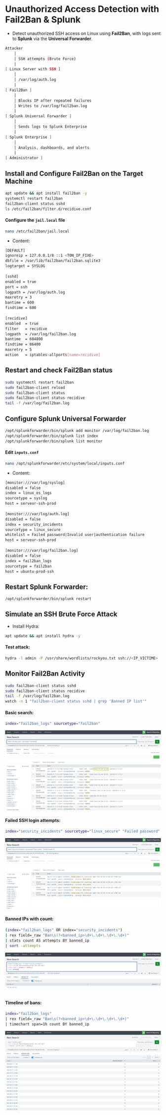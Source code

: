 # Unauthorized Access Detection with Fail2Ban & Splunk

- Detect unauthorized SSH access on Linux using **Fail2Ban**, with logs sent to **Splunk** via the **Universal Forwarder**.

```sh
Attacker
    │
    │ SSH attempts (Brute Force)
    |
[ Linux Server with SSH ]
    │
    │ /var/log/auth.log
    |
[ Fail2Ban ]
    │
    │ Blocks IP after repeated failures
    │ Writes to /var/log/fail2ban.log
    |
[ Splunk Universal Forwarder ]
    │
    │ Sends logs to Splunk Enterprise
    |
[ Splunk Enterprise ]
    │
    │ Analysis, dashboards, and alerts
    |
[ Administrator ]
```

## Install and Configure Fail2Ban on the Target Machine

```sh
apt update && apt install fail2ban -y
systemctl restart fail2ban
fail2ban-client status sshd
ls /etc/fail2ban/filter.d/recidive.conf
```

#### Configure the `jail.local` file

```sh
nano /etc/fail2ban/jail.local
```

- Content:

```sh
[DEFAULT]
ignoreip = 127.0.0.1/8 ::1 <TON_IP_FIXE>
dbfile = /var/lib/fail2ban/fail2ban.sqlite3
logtarget = SYSLOG

[sshd]
enabled = true
port = ssh
logpath = /var/log/auth.log
maxretry = 3
bantime = 600
findtime = 600

[recidive]
enabled  = true
filter   = recidive
logpath  = /var/log/fail2ban.log
bantime  = 604800
findtime = 86400
maxretry = 5
action   = iptables-allports[name=recidive]
```

## Restart and check Fail2Ban status

```sh
sudo systemctl restart fail2ban
sudo fail2ban-client reload
sudo fail2ban-client status
sudo fail2ban-client status recidive
tail -f /var/log/fail2ban.log
```

## Configure Splunk Universal Forwarder

```sh
/opt/splunkforwarder/bin/splunk add monitor /var/log/fail2ban.log
/opt/splunkforwarder/bin/splunk list index
/opt/splunkforwarder/bin/splunk list monitor
```

#### Edit `inputs.conf`

```sh
nano /opt/splunkforwarder/etc/system/local/inputs.conf
```

- Content:

```sh
[monitor:///var/log/syslog]
disabled = false
index = linux_os_logs
sourcetype = syslog
host = serveur-ssh-prod

[monitor:///var/log/auth.log]
disabled = false
index = security_incidents
sourcetype = linux_secure
whitelist = Failed password|Invalid user|authentication failure
host = serveur-ssh-prod

[monitor:///var/log/fail2ban.log]
disabled = false
index = fail2ban_logs
sourcetype = fail2ban
host = ubuntu-prod-ssh
```

## Restart Splunk Forwarder:

```sh
/opt/splunkforwarder/bin/splunk restart
```

## Simulate an SSH Brute Force Attack

- Install Hydra:

```sh
apt update && apt install hydra -y
```

#### Test attack:

```sh
hydra -l admin -P /usr/share/wordlists/rockyou.txt ssh://<IP_VICTIME>
```

## Monitor Fail2Ban Activity

```sh
sudo fail2ban-client status sshd
sudo fail2ban-client status recidive
tail -f /var/log/fail2ban.log
watch -n 1 "fail2ban-client status sshd | grep 'Banned IP list'"
```

#### Basic search:

```sh
index="fail2ban_logs" sourcetype="fail2ban"
```

![Splunk](/Splunk_Ubuntu/assets/02.png)

#### Failed SSH login attempts:

```sh
index="security_incidents" sourcetype="linux_secure" "Failed password"
```

![Splunk](/Splunk_Ubuntu/assets/03.png)

#### Banned IPs with count:

```sh
(index="fail2ban_logs" OR index="security_incidents")
| rex field=_raw "Ban\s(?<banned_ip>\d+\.\d+\.\d+\.\d+)"
| stats count AS attempts BY banned_ip
| sort -attempts
```

![Splunk](/Splunk_Ubuntu/assets/04.png)

#### Timeline of bans:

```sh
index="fail2ban_logs"
| rex field=_raw "Ban\s(?<banned_ip>\d+\.\d+\.\d+\.\d+)"
| timechart span=1h count BY banned_ip
```

![Splunk](/Splunk_Ubuntu/assets/05.png)
